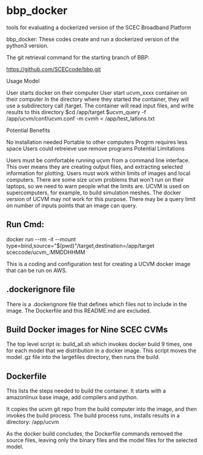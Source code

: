 # bbp_docker
tools for evaluating a dockerized version of the SCEC Broadband Platform

bbp_docker: These codes create and run a dockerized version of the python3 version.

The git retrieval command for the starting branch of BBP:

https://github.com/SCECcode/bbp.git

Usage Model

User starts docker on their computer
User start ucvm_xxxx container on their computer
In the directory where they started the container, they will use a subdirectory call /target.
The container will read input files, and write results to this directory
$cd /app/target
$ucvm_query -f /app/ucvm/conf/ucvm.conf -m cvmh < /app/test_latlons.txt

Potential Benefits

No installation needed Portable to other computers Progrm requires less space Users could retreieve use remove programs
Potential Limitations

Users must be comfortable running ucvm from a command line interface. This over means they are creating output files, and extracting selected information for plotting.
Users must work within limits of images and local computers. There are some size ucvm problems that won't run on their laptops, so we need to warn people what the limits are.
UCVM is used on supercomputers, for example, to build simulation meshes. The docker version of UCVM may not work for this purpose. There may be a query limit on number of inputs points that an image can query.

## Run Cmd:
docker run --rm -it --mount type=bind,source="$(pwd)"/target,destination=/app/target  sceccode/ucvm_:MMDDHHMM

This is a coding and configuration test for creating a UCVM docker image that can be run on AWS.

## .dockerignore file
There is a .dockerignore file that defines which files not to include in the image. The Dockerfile and this README.md are excluded.

## Build Docker images for Nine SCEC CVMs
The top level script is: build_all.sh which invokes docker build 9 times, one for each model that we distribution in a docker image.
This script moves the model .gz file into the largefiles directory, then runs the build.

## Dockerfile
This lists the steps needed to build the container. It starts with a amazonlinux base image, add compilers and python.

It copies the ucvm git repo from the build computer into the image, and then invokes the build process. The build process runs, installs results in a directory: /app/ucvm

As the docker build concludes, the Dockerfile commands removed the source files, leaving only the binary files and the model files for the selected model.
